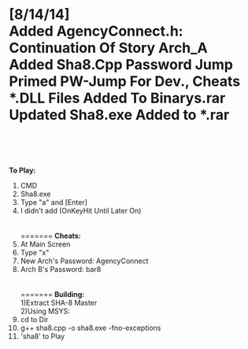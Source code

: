 <b>[8/14/14]</b><br>
Added AgencyConnect.h: Continuation Of Story Arch_A<br>
Added Sha8.Cpp Password Jump<br>
Primed PW-Jump For Dev., Cheats<br>
*.DLL Files Added To Binarys.rar<br>
Updated Sha8.exe Added to *.rar<br>
<br><br>
=======
<b>To Play:</b><br>
1) CMD<br>
2) Sha8.exe<br>
3) Type "a" and [Enter]<br>
4) I didn't add (OnKeyHit Until Later On)<br>
<br><br>
=======
<b>Cheats:</b><br>
1) At Main Screen<br>
2) Type "x"<br>
3) New Arch's Password: AgencyConnect<br>
4) Arch B's Password: bar8<br>
<br><br>
=======
<b>Building:</b><br>
1)Extract SHA-8 Master<br>
2)Using MSYS:<br>
3) cd to Dir<br>
4) g++ sha8.cpp -o sha8.exe -fno-exceptions<br>
5) 'sha8' to Play<br>
